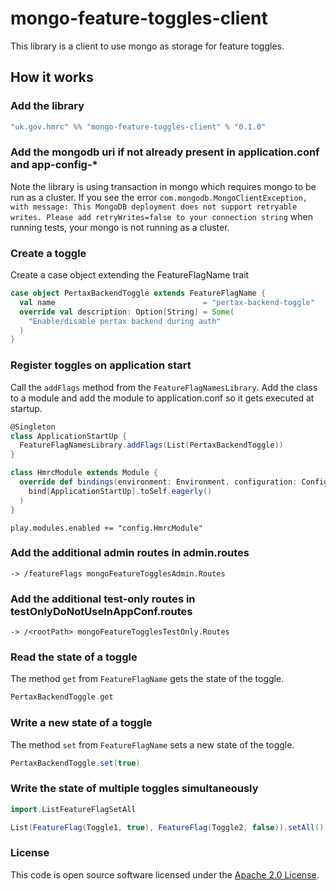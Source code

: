 
# mongo-feature-toggles-client

This library is a client to use mongo as storage for feature toggles.

## How it works

### Add the library
```scala
"uk.gov.hmrc" %% "mongo-feature-toggles-client" % "0.1.0"
```

### Add the mongodb uri if not already present in application.conf and app-config-*
Note the library is using transaction in mongo which requires mongo to be run as a cluster. 
If you see the error `com.mongodb.MongoClientException, with message: This MongoDB deployment does not support retryable writes. Please add retryWrites=false to your connection string`
when running tests, your mongo is not running as a cluster.

### Create a toggle
Create a case object extending the FeatureFlagName trait

```scala
case object PertaxBackendToggle extends FeatureFlagName {
  val name                                 = "pertax-backend-toggle"
  override val description: Option[String] = Some(
    "Enable/disable pertax backend during auth"
  )
}
```

### Register toggles on application start
Call the `addFlags` method from the `FeatureFlagNamesLibrary`. Add the class to a module and add the module to application.conf so it gets executed at startup.

```scala
@Singleton
class ApplicationStartUp {
  FeatureFlagNamesLibrary.addFlags(List(PertaxBackendToggle))
}
```

```scala
class HmrcModule extends Module {
  override def bindings(environment: Environment, configuration: Configuration): Seq[Binding[_]] = Seq(
    bind[ApplicationStartUp].toSelf.eagerly()
  )
}
```

```text
play.modules.enabled += "config.HmrcModule"
```

### Add the additional admin routes in admin.routes
```text 
-> /featureFlags mongoFeatureTogglesAdmin.Routes
```

### Add the additional test-only routes in testOnlyDoNotUseInAppConf.routes
```text 
-> /<rootPath> mongoFeatureTogglesTestOnly.Routes
```

### Read the state of a toggle
The method `get` from `FeatureFlagName` gets the state of the toggle.

```scala
PertaxBackendToggle.get
```

### Write a new state of a toggle
The method `set` from `FeatureFlagName` sets a new state of the toggle.

```scala
PertaxBackendToggle.set(true)
```

### Write the state of multiple toggles simultaneously

```scala
import.ListFeatureFlagSetAll

List(FeatureFlag(Toggle1, true), FeatureFlag(Toggle2, false)).setAll()
```

### License

This code is open source software licensed under the [Apache 2.0 License]("http://www.apache.org/licenses/LICENSE-2.0.html").